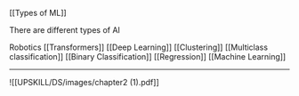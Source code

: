 [[Types of ML]]

There are different types of AI

Robotics
[[Transformers]]
[[Deep Learning]]
[[Clustering]]
[[Multiclass classification]]
[[Binary Classification]]
[[Regression]]
[[Machine Learning]]











---
![[UPSKILL/DS/images/chapter2 (1).pdf]]
